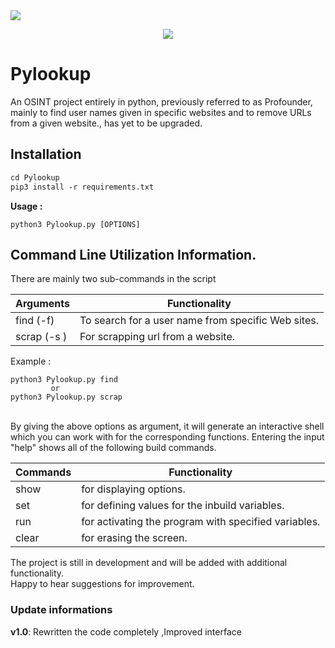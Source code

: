 <img src="https://img.shields.io/badge/Python-3-brightgreen.svg?style=plastic">
<p align="center">
<img src="https://raw.githubusercontent.com/d8rkmind/Pylookup/main/Pylookup.png"></p>
<h1>Pylookup</h1>
  

<p> An OSINT project entirely in python, previously referred to as Profounder, mainly to find user names given in specific websites and to remove URLs from a given website., has yet to be upgraded. 
<br></p>

<h2>Installation</h2>

```markdown
cd Pylookup
pip3 install -r requirements.txt
```
<b>Usage :</b>

```
python3 Pylookup.py [OPTIONS]
```
<h2>Command Line Utilization Information.</h2>

There are mainly two sub-commands in the script 

Arguments  | Functionality
------------- | -------------
find (-f)  | To search for a user name from specific Web sites.
 scrap (-s ) | For scrapping url from a website.
 
 Example :
 
 ```
 python3 Pylookup.py find
          or 
 python3 Pylookup.py scrap
 
 ```
 
<br> 
By giving the above options as argument, it will generate an interactive shell which you can work with for the corresponding functions.
Entering the input "help" shows all of the following build commands.

Commands | Functionality
----------------|--------------
show | for displaying options.
set  | for defining values for the inbuild variables.
run  | for activating the program with specified variables.
clear| for erasing the screen.



The project is still in development and will be added with additional functionality.<br>Happy to hear suggestions for improvement.


<h3>Update informations</h3>

<b> v1.0</b>: Rewritten the code completely ,Improved interface
